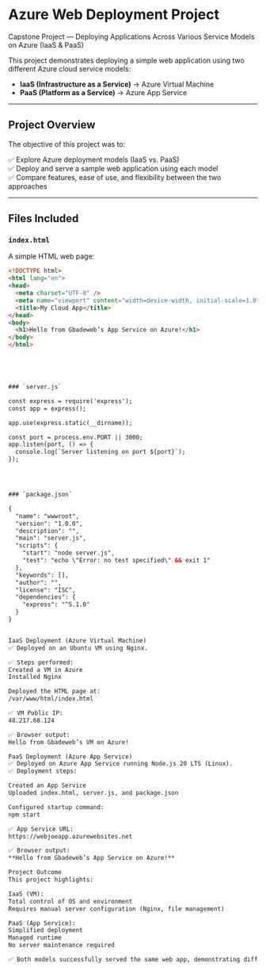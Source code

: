 # Azure Web Deployment Project

Capstone Project — Deploying Applications Across Various Service Models on Azure (IaaS & PaaS)

This project demonstrates deploying a simple web application using two different Azure cloud service models:

- **IaaS (Infrastructure as a Service)** → Azure Virtual Machine
- **PaaS (Platform as a Service)** → Azure App Service

---

## Project Overview

The objective of this project was to:

✅ Explore Azure deployment models (IaaS vs. PaaS)  
✅ Deploy and serve a sample web application using each model  
✅ Compare features, ease of use, and flexibility between the two approaches

---

## Files Included

### `index.html`

A simple HTML web page:

```html
<!DOCTYPE html>
<html lang="en">
<head>
  <meta charset="UTF-8" />
  <meta name="viewport" content="width=device-width, initial-scale=1.0" />
  <title>My Cloud App</title>
</head>
<body>
  <h1>Hello from Gbadeweb’s App Service on Azure!</h1>
</body>
</html>





### `server.js`

const express = require('express');
const app = express();

app.use(express.static(__dirname));

const port = process.env.PORT || 3000;
app.listen(port, () => {
  console.log(`Server listening on port ${port}`);
});




### `package.json`

{
  "name": "wwwroot",
  "version": "1.0.0",
  "description": "",
  "main": "server.js",
  "scripts": {
    "start": "node server.js",
    "test": "echo \"Error: no test specified\" && exit 1"
  },
  "keywords": [],
  "author": "",
  "license": "ISC",
  "dependencies": {
    "express": "^5.1.0"
  }
}


IaaS Deployment (Azure Virtual Machine)
✅ Deployed on an Ubuntu VM using Nginx.

✅ Steps performed:
Created a VM in Azure
Installed Nginx

Deployed the HTML page at:
/var/www/html/index.html

✅ VM Public IP:
48.217.68.124

✅ Browser output:
Hello from Gbadeweb’s VM on Azure!

PaaS Deployment (Azure App Service)
✅ Deployed on Azure App Service running Node.js 20 LTS (Linux).
✅ Deployment steps:

Created an App Service
Uploaded index.html, server.js, and package.json

Configured startup command:
npm start

✅ App Service URL:
https://webjoeapp.azurewebsites.net

✅ Browser output:
**Hello from Gbadeweb’s App Service on Azure!**

Project Outcome
This project highlights:

IaaS (VM):
Total control of OS and environment
Requires manual server configuration (Nginx, file management)

PaaS (App Service):
Simplified deployment
Managed runtime
No server maintenance required

✅ Both models successfully served the same web app, demonstrating different levels of flexibility and complexity.
